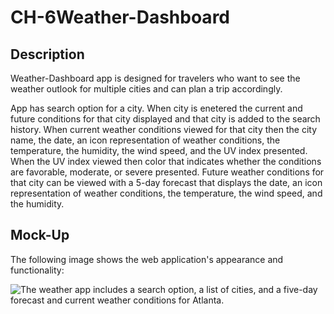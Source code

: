 # CH-6Weather-Dashboard

## Description
Weather-Dashboard app is designed for travelers
who want to see the weather outlook for multiple cities
and can plan a trip accordingly.

App has search option for a city. When city is enetered the current and future conditions for that city displayed and that city is added to the search history.
When current weather conditions viewed for that city then the city name, the date, an icon representation of weather conditions, the temperature, the humidity, the wind speed, and the UV index presented.
When the UV index viewed then color that indicates whether the conditions are favorable, moderate, or severe presented.
Future weather conditions for that city can be viewed with a 5-day forecast that displays the date, an icon representation of weather conditions, the temperature, the wind speed, and the humidity.


## Mock-Up
The following image shows the web application's appearance and functionality:

![The weather app includes a search option, a list of cities, and a five-day forecast and current weather conditions for Atlanta.](./Assets/06-server-side-apis-homework-demo.png)

